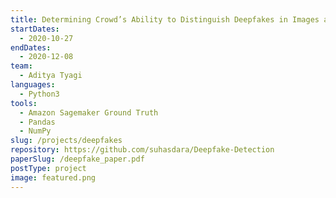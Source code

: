 ```yaml
---
title: Determining Crowd’s Ability to Distinguish Deepfakes in Images and Videos
startDates:
  - 2020-10-27
endDates:
  - 2020-12-08
team:
  - Aditya Tyagi
languages:
  - Python3
tools:
  - Amazon Sagemaker Ground Truth
  - Pandas
  - NumPy
slug: /projects/deepfakes
repository: https://github.com/suhasdara/Deepfake-Detection
paperSlug: /deepfake_paper.pdf
postType: project
image: featured.png
---
```

